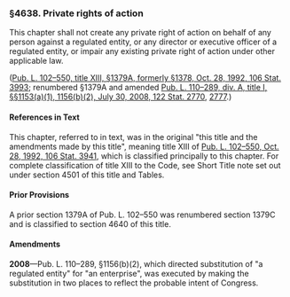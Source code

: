 ### §4638. Private rights of action ###

This chapter shall not create any private right of action on behalf of any person against a regulated entity, or any director or executive officer of a regulated entity, or impair any existing private right of action under other applicable law.

([Pub. L. 102–550, title XIII, §1379A, formerly §1378, Oct. 28, 1992, 106 Stat. 3993](/statviewer.htm?volume=106&page=3993); renumbered §1379A and amended [Pub. L. 110–289, div. A, title I, §§1153(a)(1), 1156(b)(2), July 30, 2008, 122 Stat. 2770](/statviewer.htm?volume=122&page=2770), [2777](/statviewer.htm?volume=122&page=2777).)

#### References in Text ####

This chapter, referred to in text, was in the original "this title and the amendments made by this title", meaning title XIII of [Pub. L. 102–550, Oct. 28, 1992, 106 Stat. 3941](/statviewer.htm?volume=106&page=3941), which is classified principally to this chapter. For complete classification of title XIII to the Code, see Short Title note set out under section 4501 of this title and Tables.

#### Prior Provisions ####

A prior section 1379A of Pub. L. 102–550 was renumbered section 1379C and is classified to section 4640 of this title.

#### Amendments ####

**2008**—Pub. L. 110–289, §1156(b)(2), which directed substitution of "a regulated entity" for "an enterprise", was executed by making the substitution in two places to reflect the probable intent of Congress.